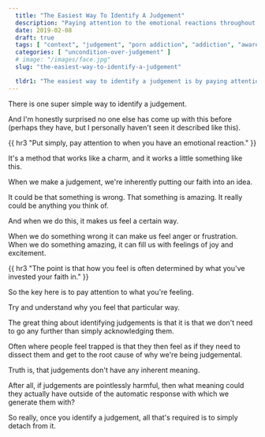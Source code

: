 ```yaml
---
  title: "The Easiest Way To Identify A Judgement"
  description: "Paying attention to the emotional reactions throughout the day is the easiest way to identify the judgements we have throughout ."
  date: 2019-02-08
  draft: true
  tags: [ "context", "judgement", "porn addiction", "addiction", "awareness", "awareness exercises", "perspective", "nofap", "neverfap", "neverfap deluxe" ]
  categories: [ "uncondition-over-judgement" ]
  # image: "/images/face.jpg"
  slug: "the-easiest-way-to-identify-a-judgement"

  tldr1: "The easiest way to identify a judgement is by paying attention to our emotional reactions."
---
```


There is one super simple way to identify a judgement.

And I'm honestly surprised no one else has come up with this before (perhaps they have, but I personally haven't seen it described like this).


{{ hr3 "Put simply, pay attention to when you have an emotional reaction." }}


It's a method that works like a charm, and it works a little something like this.

When we make a judgement, we're inherently putting our faith into an idea.

It could be that something is wrong. That something is amazing. It really could be anything you think of.

And when we do this, it makes us feel a certain way. 

When we do something wrong it can make us feel anger or frustration. When we do something amazing, it can fill us with feelings of joy and excitement.


{{ hr3 "The point is that how you feel is often determined by what you've invested your faith in." }}


So the key here is to pay attention to what you're feeling. 

Try and understand why you feel that particular way.  



The great thing about identifying judgements is that it is that we don't need to go any further than simply acknowledging them.

Often where people feel trapped is that they then feel as if they need to dissect them and get to the root cause of why we're being judgemental. 

Truth is, that judgements don't have any inherent meaning.

After all, if judgements are pointlessly harmful, then what meaning could they actually have outside of the automatic response with which we generate them with?

So really, once you identify a judgement, all that's required is to simply detach from it. 





